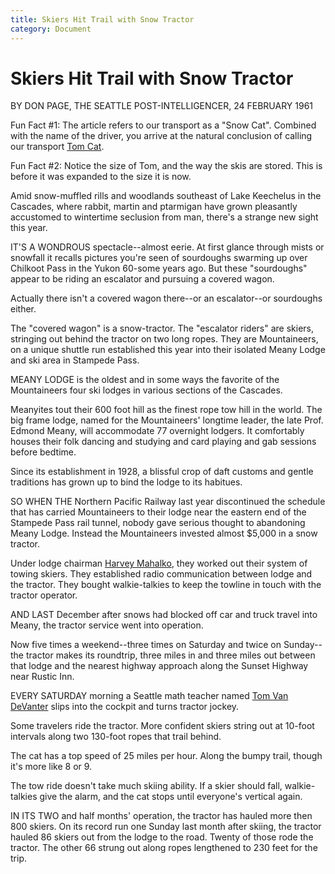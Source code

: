 ```yaml
---
title: Skiers Hit Trail with Snow Tractor
category: Document
---
```

# Skiers Hit Trail with Snow Tractor

BY DON PAGE, THE SEATTLE POST-INTELLIGENCER, 24 FEBRUARY 1961

Fun Fact #1: The article refers to our transport as a "Snow Cat". Combined with the name of the driver, you arrive at the natural conclusion of calling our transport [Tom Cat](Tom-Cat).

Fun Fact #2: Notice the size of Tom, and the way the skis are stored. This is before it was expanded to the size it is now.

Amid snow-muffled rills and woodlands southeast of Lake Keechelus in the Cascades, where rabbit, martin and ptarmigan have grown pleasantly accustomed to wintertime seclusion from man, there's a strange new sight this year.

IT'S A WONDROUS spectacle--almost eerie. At first glance through mists or snowfall it recalls pictures you're seen of sourdoughs swarming up over Chilkoot Pass in the Yukon 60-some years ago. But these "sourdoughs" appear to be riding an escalator and pursuing a covered wagon.

Actually there isn't a covered wagon there--or an escalator--or sourdoughs either.

The "covered wagon" is a snow-tractor. The "escalator riders" are skiers, stringing out behind the tractor on two long ropes. They are Mountaineers, on a unique shuttle run established this year into their isolated Meany Lodge and ski area in Stampede Pass.

MEANY LODGE is the oldest and in some ways the favorite of the Mountaineers four ski lodges in various sections of the Cascades.

Meanyites tout their 600 foot hill as the finest rope tow hill in the world. The big frame lodge, named for the Mountaineers' longtime leader, the late Prof. Edmond Meany, will accommodate 77 overnight lodgers. It comfortably houses their folk dancing and studying and card playing and gab sessions before bedtime.

Since its establishment in 1928, a blissful crop of daft customs and gentle traditions has grown up to bind the lodge to its habitues.

SO WHEN THE Northern Pacific Railway last year discontinued the schedule that has carried Mountaineers to their lodge near the eastern end of the Stampede Pass rail tunnel, nobody gave serious thought to abandoning Meany Lodge. Instead the Mountaineers invested almost $5,000 in a snow tractor.

Under lodge chairman [Harvey Mahalko](Harvey-Mahalko), they worked out their system of towing skiers. They established radio communication between lodge and the tractor. They bought walkie-talkies to keep the towline in touch with the tractor operator.

AND LAST December after snows had blocked off car and truck travel into Meany, the tractor service went into operation.

Now five times a weekend--three times on Saturday and twice on Sunday--the tractor makes its roundtrip, three miles in and three miles out between that lodge and the nearest highway approach along the Sunset Highway near Rustic Inn.

EVERY SATURDAY morning a Seattle math teacher named [Tom Van DeVanter](Tom-Van-DeVanter) slips into the cockpit and turns tractor jockey.

Some travelers ride the tractor. More confident skiers string out at 10-foot intervals along two 130-foot ropes that trail behind.

The cat has a top speed of 25 miles per hour. Along the bumpy trail, though it's more like 8 or 9.

The tow ride doesn't take much skiing ability. If a skier should fall, walkie-talkies give the alarm, and the cat stops until everyone's vertical again.

IN ITS TWO and half months' operation, the tractor has hauled more then 800 skiers. On its record run one Sunday last month after skiing, the tractor hauled 86 skiers out from the lodge to the road. Twenty of those rode the tractor. The other 66 strung out along ropes lengthened to 230 feet for the trip.
